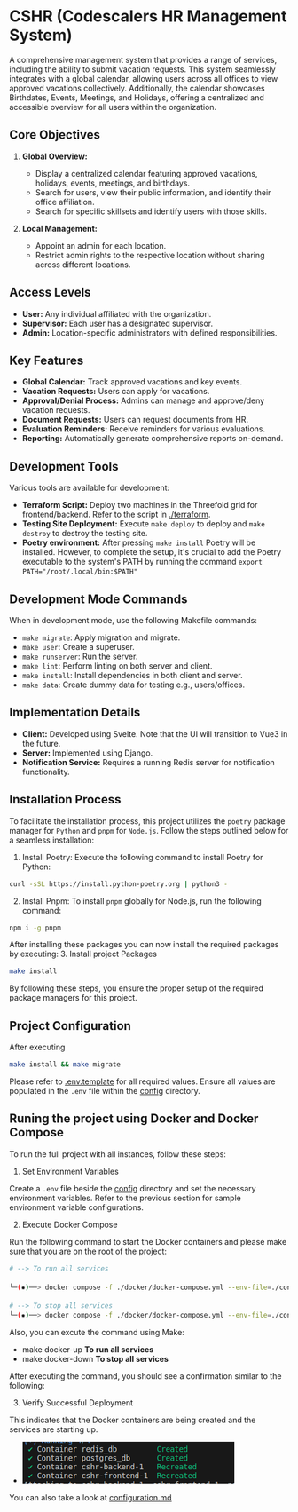 # CSHR (Codescalers HR Management System)

A comprehensive management system that provides a range of services, including the ability to submit vacation requests. This system seamlessly integrates with a global calendar, allowing users across all offices to view approved vacations collectively. Additionally, the calendar showcases Birthdates, Events, Meetings, and Holidays, offering a centralized and accessible overview for all users within the organization.

## Core Objectives

1. **Global Overview:**
   - Display a centralized calendar featuring approved vacations, holidays, events, meetings, and birthdays.
   - Search for users, view their public information, and identify their office affiliation.
   - Search for specific skillsets and identify users with those skills.

2. **Local Management:**
   - Appoint an admin for each location.
   - Restrict admin rights to the respective location without sharing across different locations.

## Access Levels

- **User:** Any individual affiliated with the organization.
- **Supervisor:** Each user has a designated supervisor.
- **Admin:** Location-specific administrators with defined responsibilities.

## Key Features

- **Global Calendar:** Track approved vacations and key events.
- **Vacation Requests:** Users can apply for vacations.
- **Approval/Denial Process:** Admins can manage and approve/deny vacation requests.
- **Document Requests:** Users can request documents from HR.
- **Evaluation Reminders:** Receive reminders for various evaluations.
- **Reporting:** Automatically generate comprehensive reports on-demand.

## Development Tools

Various tools are available for development:

- **Terraform Script:** Deploy two machines in the Threefold grid for frontend/backend. Refer to the script in [./terraform](./terraform/main.tf).
- **Testing Site Deployment:** Execute `make deploy` to deploy and `make destroy` to destroy the testing site.
- **Poetry environment:** After pressing `make install` Poetry will be installed. However, to complete the setup, it's crucial to add the Poetry executable to the system's PATH by running the command `export PATH="/root/.local/bin:$PATH"`

## Development Mode Commands

When in development mode, use the following Makefile commands:

- `make migrate`: Apply migration and migrate.
- `make user`: Create a superuser.
- `make runserver`: Run the server.
- `make lint`: Perform linting on both server and client.
- `make install`: Install dependencies in both client and server.
- `make data`: Create dummy data for testing e.g., users/offices.

## Implementation Details

- **Client:** Developed using Svelte. Note that the UI will transition to Vue3 in the future.
- **Server:** Implemented using Django.
- **Notification Service:** Requires a running Redis server for notification functionality.

## Installation Process

To facilitate the installation process, this project utilizes the `poetry` package manager for `Python` and `pnpm` for `Node.js`. Follow the steps outlined below for a seamless installation:

1. Install Poetry:
Execute the following command to install Poetry for Python:

```sh
curl -sSL https://install.python-poetry.org | python3 -
```

2. Install Pnpm:
To install `pnpm` globally for Node.js, run the following command:

```sh
npm i -g pnpm
```

After installing these packages you can now install the required packages by executing:
3. Install project Packages

```sh
make install
```

By following these steps, you ensure the proper setup of the required package managers for this project.

## Project Configuration

After executing

```sh
make install && make migrate
```

Please refer to [.env.template](./config/.env.template) for all required values. Ensure all values are populated in the `.env` file within the [config](./config/) directory.

## Runing the project using Docker and Docker Compose

To run the full project with all instances, follow these steps:

1. Set Environment Variables

Create a `.env` file beside the [config](./config/) directory and set the necessary environment variables. Refer to the previous section for sample environment variable configurations.

2. Execute Docker Compose

Run the following command to start the Docker containers and please make sure that you are on the root of the project:

```sh
# --> To run all services

└─(✹)──> docker compose -f ./docker/docker-compose.yml --env-file=./config/.env up --build -d 

# --> To stop all services
└─(✹)──> docker compose -f ./docker/docker-compose.yml --env-file=./config/.env down 

```

Also, you can excute the command using Make:

- make docker-up **To run all services**
- make docker-down **To stop all services**

After executing the command, you should see a confirmation similar to the following:

3. Verify Successful Deployment

This indicates that the Docker containers are being created and the services are starting up.

- ![docker-compose-deployments](docs/images/docker-compose-deployments.png)

You can also take a look at [configuration.md](docs/configuration.md)
